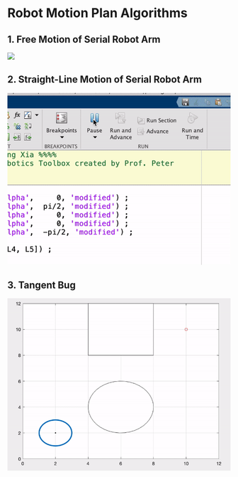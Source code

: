 # Robot Motion Plan Algorithms

## 1. Free Motion of Serial Robot Arm
![](Demo/FreeMotion.gif)

## 2. Straight-Line Motion of Serial Robot Arm
![](Demo/StraightMotion.gif)

## 3. Tangent Bug
![](Demo/TangentBug.gif)
